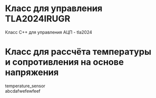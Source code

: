 # Класс для управления TLA2024IRUGR 
Класс C++ для управления АЦП - tla2024

# Класс для рассчёта температуры и сопротивления на основе напряжения 
temperature_sensor  
abcdafwefewfeef
